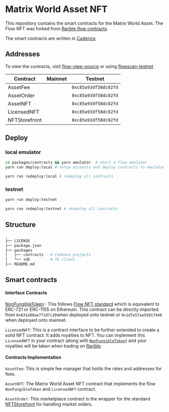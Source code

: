 # Matrix World Asset NFT

This repository contains the smart contracts for the Matrix World Asset. The Flow NFT was forked from [Rarible flow contracts](https://github.com/rarible/flow-contracts).

The smart contracts are written in [Cadence](https://docs.onflow.org/cadence).

## Addresses

To view the contracts, visit [flow-view-source](https://flow-view-source.com/testnet/account/0xc85a93df58dc02fd/contract/AssetOrder) or using [flowscan-testnet](https://testnet.flowscan.org/account/0xc85a93df58dc02fd/overview)

| Contract      | Mainnet | Testnet              |
| ------------- | ------- | -------------------- |
| AssetFee      |         | `0xc85a93df58dc02fd` |
| AssetOrder    |         | `0xc85a93df58dc02fd` |
| AssetNFT      |         | `0xc85a93df58dc02fd` |
| LicensedNFT   |         | `0xc85a93df58dc02fd` |
| NFTStorefront |         | `0xc85a93df58dc02fd` |

## Deploy

### local emulator

```bash
cd packages/contracts && yarn emulator  # start a flow emulator
yarn run deploy:local # setup accounts and deploy contracts to emulator
```

```bash
yarn run redeploy:local # redeploy all contracts
```

### testnet

```bash
yarn run deploy:testnet
```

```bash
yarn run redeploy:testnet # redeploy all contracts
```

## Structure

```bash
.
├── LICENSE
├── package.json
├── packages
│   ├── contracts   # Cadence projects
│   └── sdk         # TS client
├── README.md
```

## Smart contracts

#### Interface Contracts

[NonFungibleToken](https://docs.onflow.org/core-contracts/non-fungible-token/) : This follows [Flow NFT standard](https://github.com/onflow/flow-nft) which is equivalent to ERC-721 or ERC-1155 on Ethereum. This contract can be directly imported from `0x631e88ae7f1d7c20`when deployed onto testnet or `0x1d7e57aa55817448` when deployed onto mainnet.

`LicensedNFT`: This is a contract interface to be further extended to create a solid NFT contract. It adds royalties to NFT. You can implement this `LicensedNFT` in your
contract (along with [`NonFungibleToken`](https://github.com/onflow/flow-nft)) and your royalties will be taken when trading on [Rarible](https://rarible.com/).

#### Contracts Implementation

`AssetFee`: This is simple fee manager that holds the rates and addresses for fees.

`AssetNFT`: The Matrix World Asset NFT contract that implements the flow `NonFungibleToken` and `LicensedNFT` contract. 

`AssetOrder`: This marketplace contract is the wrapper for the
standard [NFTStorefront](https://github.com/onflow/nft-storefront)
for handling market orders.
